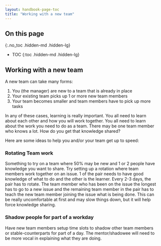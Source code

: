 ```yaml
---
layout: handbook-page-toc
title: "Working with a new team"
---
```


## On this page
{:.no_toc .hidden-md .hidden-lg}

- TOC
{:toc .hidden-md .hidden-lg}

## Working with a new team

A new team can take many forms:
1. You (the manager) are new to a team that is already in place
2. Your existing team picks up 1 or more new team members
3. Your team becomes smaller and team members have to pick up more tasks

In any of these cases, learning is really important.  You all need to learn about each other and how you will work together.  You all need to learn about the work you need to do as a team.  There may be one team member who knows a lot.  How do you get that knowledge shared?

Here are some ideas to help you and/or your team get up to speed:

### Rotating Team work
Something to try on a team where 50% may be new and 1 or 2 people have knowledge you want to share.
Try setting up a rotation where team members work together on an issue.  1 of the pair needs to have good knowledge of what to do and the other is the learner.  Every 2-3 days, the pair has to rotate.  The team member who has been on the issue the longest has to go to a new issue and the remaining team member in the pair has to teach the new team member joining the issue what is being done.  This can be really uncomfortable at first and may slow things down, but it will help force knowledge sharing.

### Shadow people for part of a workday
Have new team members setup time slots to shadow other team members or stable-counterparts for part of a day.  The mentor/shadowee will need to be more vocal in explaining what they are doing.  
